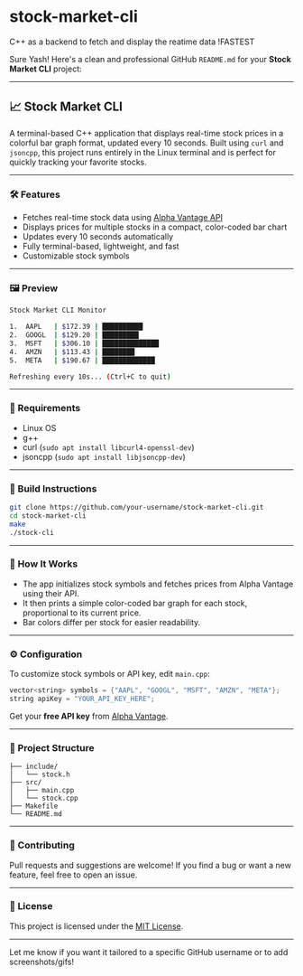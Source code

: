 # stock-market-cli
 C++ as a backend to fetch and display the reatime data !FASTEST

Sure Yash! Here's a clean and professional GitHub `README.md` for your **Stock Market CLI** project:

---

## 📈 Stock Market CLI

A terminal-based C++ application that displays real-time stock prices in a colorful bar graph format, updated every 10 seconds. Built using `curl` and `jsoncpp`, this project runs entirely in the Linux terminal and is perfect for quickly tracking your favorite stocks.

---

### 🛠️ Features

- Fetches real-time stock data using [Alpha Vantage API](https://www.alphavantage.co)
- Displays prices for multiple stocks in a compact, color-coded bar chart
- Updates every 10 seconds automatically
- Fully terminal-based, lightweight, and fast
- Customizable stock symbols

---

### 🖼️ Preview

```bash
Stock Market CLI Monitor

1.  AAPL   | $172.39 | ██████████
2.  GOOGL  | $129.20 | █████████
3.  MSFT   | $306.10 | ██████████████
4.  AMZN   | $113.43 | ████████
5.  META   | $190.67 | █████████████

Refreshing every 10s... (Ctrl+C to quit)
```

---

### 🔧 Requirements

- Linux OS
- g++
- curl (`sudo apt install libcurl4-openssl-dev`)
- jsoncpp (`sudo apt install libjsoncpp-dev`)

---

### 🚀 Build Instructions

```bash
git clone https://github.com/your-username/stock-market-cli.git
cd stock-market-cli
make
./stock-cli
```

---

### 📝 How It Works

- The app initializes stock symbols and fetches prices from Alpha Vantage using their API.
- It then prints a simple color-coded bar graph for each stock, proportional to its current price.
- Bar colors differ per stock for easier readability.

---

### ⚙️ Configuration

To customize stock symbols or API key, edit `main.cpp`:

```cpp
vector<string> symbols = {"AAPL", "GOOGL", "MSFT", "AMZN", "META"};
string apiKey = "YOUR_API_KEY_HERE";
```

Get your **free API key** from [Alpha Vantage](https://www.alphavantage.co/support/#api-key).

---

### 📁 Project Structure

```
├── include/
│   └── stock.h
├── src/
│   ├── main.cpp
│   └── stock.cpp
├── Makefile
└── README.md
```

---

### 🤝 Contributing

Pull requests and suggestions are welcome! If you find a bug or want a new feature, feel free to open an issue.

---

### 📄 License

This project is licensed under the [MIT License](LICENSE).

---

Let me know if you want it tailored to a specific GitHub username or to add screenshots/gifs!
